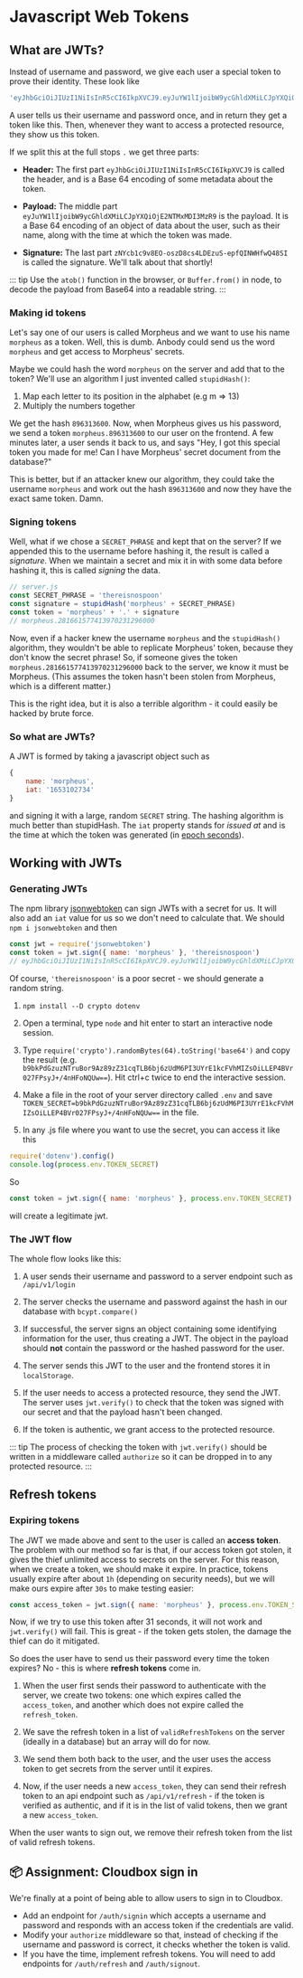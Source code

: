 # Javascript Web Tokens

## What are JWTs?

Instead of username and password, we give each user a special token to prove their identity. These look like
```js
'eyJhbGciOiJIUzI1NiIsInR5cCI6IkpXVCJ9.eyJuYW1lIjoibW9ycGhldXMiLCJpYXQiOjE2NTMxMDI3MzR9.zNYcb1c9v8EO-oszD8cs4LDEzuS-epfQINWHfwQ48SI'
```
A user tells us their username and password once, and in return they get a token like this. Then, whenever they want to access a protected resource, they show us this token.

If we split this at the full stops `.` we get three parts:

 - **Header:** The first part `eyJhbGciOiJIUzI1NiIsInR5cCI6IkpXVCJ9` is called the header, and is a Base 64 encoding of some metadata about the token.

 - **Payload:** The middle part `eyJuYW1lIjoibW9ycGhldXMiLCJpYXQiOjE2NTMxMDI3MzR9` is the payload. It is a Base 64 encoding of an object of data about the user, such as their name, along with the time at which the token was made.

 - **Signature:** The last part `zNYcb1c9v8EO-oszD8cs4LDEzuS-epfQINWHfwQ48SI` is called the signature. We'll talk about that shortly!

::: tip
Use the `atob()` function in the browser, or `Buffer.from()` in node, to decode the payload from Base64 into a readable string.
:::

### Making id tokens

Let's say one of our users is called Morpheus and we want to use his name `morpheus` as a token. Well, this is dumb. Anbody could send us the word `morpheus` and get access to Morpheus' secrets.

Maybe we could hash the word `morpheus` on the server and add that to the token? We'll use an algorithm I just invented called `stupidHash()`:

 1. Map each letter to its position in the alphabet (e.g m => 13)
 1. Multiply the numbers together

We get the hash `896313600`. Now, when Morpheus gives us his password, we send a token `morpheus.896313600` to our user on the frontend. A few minutes later, a user sends it back to us, and says "Hey, I got this special token you made for me! Can I have Morpheus' secret document from the database?"

This is better, but if an attacker knew our algorithm, they could take the username `morpheus` and work out the hash `896313600` and now they have the exact same token. Damn.

### Signing tokens

Well, what if we chose a `SECRET_PHRASE` and kept that on the server? If we appended this to the username before hashing it, the result is called a *signature*. When we maintain a secret and mix it in with some data before hashing it, this is called *signing* the data.
```js
// server.js
const SECRET_PHRASE = 'thereisnospoon'
const signature = stupidHash('morpheus' + SECRET_PHRASE)
const token = 'morpheus' + '.' + signature
// morpheus.281661577413970231296000
```
Now, even if a hacker knew the username `morpheus` and the `stupidHash()` algorithm, they wouldn't be able to replicate Morpheus' token, because they don't know the secret phrase! So, if someone gives the token
`morpheus.281661577413970231296000` back to the server, we know it must be Morpheus. (This assumes the token hasn't been stolen from Morpheus, which is a different matter.)

This is the right idea, but it is also a terrible algorithm - it could easily be hacked by brute force.

### So what are JWTs?

A JWT is formed by taking a javascript object such as
```js
{
    name: 'morpheus',
    iat: '1653102734'
}
```
and signing it with a large, random `SECRET` string. The hashing algorithm is much better than stupidHash. The `iat` property stands for *issued at* and is the time at which the token was generated (in [epoch seconds](https://www.codingem.com/epoch-time/)).

## Working with JWTs

### Generating JWTs

The npm library [jsonwebtoken](https://www.npmjs.com/package/jsonwebtoken) can sign JWTs with a secret for us. It will also add an `iat` value for us so we don't need to calculate that. We should `npm i jsonwebtoken` and then
```js
const jwt = require('jsonwebtoken')
const token = jwt.sign({ name: 'morpheus' }, 'thereisnospoon')
// eyJhbGciOiJIUzI1NiIsInR5cCI6IkpXVCJ9.eyJuYW1lIjoibW9ycGhldXMiLCJpYXQiOjE2NTMxMjE0MjZ9.d-U-OdG1eTVhfBeX9yJK8rbSeGyDg00wx4M1it3qDbc
```
Of course, `'thereisnospoon'` is a poor secret - we should generate a random string.

 1. `npm install --D crypto dotenv`

 1. Open a terminal, type `node` and hit enter to start an interactive node session.

 1. Type `require('crypto').randomBytes(64).toString('base64')` and copy the result (e.g. `b9bkPdGzuzNTruBor9Az89zZ31cqTLB6bj6zUdM6PI3UYrE1kcFVhMIZsOiLLEP4BVr027FPsyJ+/4nHFoNQUw==`). Hit ctrl+c twice to end the interactive session.

 1. Make a file in the root of your server directory called `.env` and save `TOKEN_SECRET=b9bkPdGzuzNTruBor9Az89zZ31cqTLB6bj6zUdM6PI3UYrE1kcFVhMIZsOiLLEP4BVr027FPsyJ+/4nHFoNQUw==` in the file.

 1. In any .js file where you want to use the secret, you can access it like this
 ```js
 require('dotenv').config()
 console.log(process.env.TOKEN_SECRET)
 ```

So
```js
const token = jwt.sign({ name: 'morpheus' }, process.env.TOKEN_SECRET)
```
will create a legitimate jwt.

### The JWT flow

The whole flow looks like this:

 1. A user sends their username and password to a server endpoint such as `/api/v1/login`

 1. The server checks the username and password against the hash in our database with `bcypt.compare()`

 1. If successful, the server signs an object containing some identifying information for the user, thus creating a JWT. The object in the payload should **not** contain the password or the hashed password for the user.

 1. The server sends this JWT to the user and the frontend stores it in `localStorage`.

 1. If the user needs to access a protected resource, they send the JWT. The server uses `jwt.verify()` to check that the token was signed with our secret and that the payload hasn't been changed.

 1. If the token is authentic, we grant access to the protected resource.

::: tip
The process of checking the token with `jwt.verify()` should be written in a middleware called `authorize` so it can be dropped in to any protected resource.
:::

## Refresh tokens

### Expiring tokens

The JWT we made above and sent to the user is called an **access token**. The problem with our method so far is that, if our access token got stolen, it gives the thief unlimited access to secrets on the server. For this reason, when we create a token, we should make it expire. In practice, tokens usually expire after about `1h` (depending on security needs), but we will make ours expire after `30s` to make testing easier:
```js
const access_token = jwt.sign({ name: 'morpheus' }, process.env.TOKEN_SECRET, { expiresIn: '30s' })
```
Now, if we try to use this token after 31 seconds, it will not work and `jwt.verify()` will fail. This is great - if the token gets stolen, the damage the thief can do it mitigated.

So does the user have to send us their password every time the token expires? No - this is where **refresh tokens** come in.

 1. When the user first sends their password to authenticate with the server, we create two tokens: one which expires called the `access_token`, and another which does not expire called the `refresh_token`.

 1. We save the refresh token in a list of `validRefreshTokens` on the server (ideally in a database) but an array will do for now.
 
 1. We send them both back to the user, and the user uses the access token to get secrets from the server until it expires.
 
 1. Now, if the user needs a new `access_token`, they can send their refresh token to an api endpoint such as `/api/v1/refresh` - if the token is verified as authentic, and if it is in the list of valid tokens, then we grant a new `access_token`.

When the user wants to sign out, we remove their refresh token from the list of valid refresh tokens.

## :package: Assignment: Cloudbox sign in

We're finally at a point of being able to allow users to sign in to Cloudbox.

 - Add an endpoint for `/auth/signin` which accepts a username and password and responds with an access token if the credentials are valid.
 - Modify your `authorize` middleware so that, instead of checking if the username and password is correct, it checks whether the token is valid.
 - If you have the time, implement refresh tokens. You will need to add endpoints for `/auth/refresh` and `/auth/signout`.
